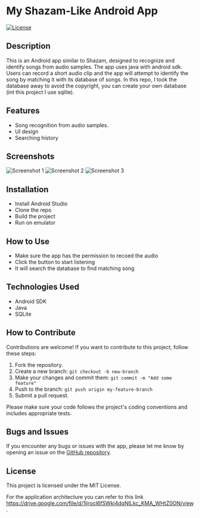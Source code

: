 # My Shazam-Like Android App

[![License](https://img.shields.io/badge/license-MIT-blue.svg)](LICENSE)

## Description

This is an Android app similar to Shazam, designed to recognize and identify songs from audio samples. The app uses java with android sdk. Users can record a short audio clip and the app will attempt to identify the song by matching it with its database of songs. In this repo, I took the database away to avoid the copyright, you can create your own database (int this project I use sqlite).

## Features

- Song recognition from audio samples.
- UI design
- Searching history

## Screenshots

![Screenshot 1](screenshots/screenshot1.png)
![Screenshot 2](screenshots/screenshot2.png)
![Screenshot 3](screenshots/screenshot3.png)

## Installation

- Install Android Studio
- Clone the repo
- Build the project
- Run on emulator

## How to Use

- Make sure the app has the permission to recoed the audio
- Click the button to start listening
- It will search the database to find matching song

## Technologies Used

- Android SDK
- Java
- SQLite

## How to Contribute

Contributions are welcome! If you want to contribute to this project, follow these steps:

1. Fork the repository.
2. Create a new branch: `git checkout -b new-branch`
3. Make your changes and commit them: `git commit -m "Add some feature"`
4. Push to the branch: `git push origin my-feature-branch`
5. Submit a pull request.

Please make sure your code follows the project's coding conventions and includes appropriate tests.

## Bugs and Issues

If you encounter any bugs or issues with the app, please let me know by opening an issue on the [GitHub repository](https://github.com/elwin212/music_recogn/issues).

## License

This project is licensed under the MIT License.

For the application architecture you can refer to this link https://drive.google.com/file/d/1ljrocl6fSWki4dqNILkc_KMA_WHtZ0ON/view.
